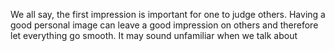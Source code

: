 We all say, the first impression is important for one to judge others. Having a good personal image can leave a good impression on others and therefore let everything go smooth. It may sound unfamiliar when we talk about 